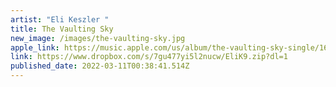 ```yaml
---
artist: "Eli Keszler "
title: The Vaulting Sky
new_image: /images/the-vaulting-sky.jpg
apple_link: https://music.apple.com/us/album/the-vaulting-sky-single/1609640089
link: https://www.dropbox.com/s/7gu477yi5l2nucw/EliK9.zip?dl=1
published_date: 2022-03-11T00:38:41.514Z
---
```

